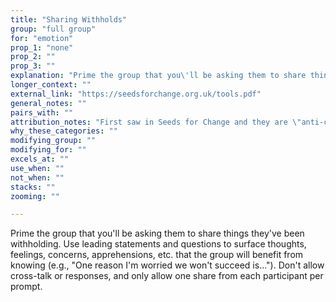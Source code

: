 ```yaml
---
title: "Sharing Withholds"
group: "full group"
for: "emotion"
prop_1: "none"
prop_2: ""
prop_3: ""
explanation: "Prime the group that you\'ll be asking them to share things they\'ve been withholding. Use leading statements and questions to surface thoughts, feelings, concerns, apprehensions, etc. that the group will benefit from knowing (e.g., \"One reason I\'m worried we won\'t succeed is...\"). Don\'t allow cross-talk or responses, and only allow one share from each participant per prompt."
longer_context: ""
external_link: "https://seedsforchange.org.uk/tools.pdf"
general_notes: ""
pairs_with: ""
attribution_notes: "First saw in Seeds for Change and they are \"anti-copyright\"!"
why_these_categories: ""
modifying_group: ""
modifying_for: ""
excels_at: ""
use_when: ""
not_when: ""
stacks: ""
zooming: ""

---
```


Prime the group that you'll be asking them to share things they've been withholding. Use leading statements and questions to surface thoughts, feelings, concerns, apprehensions, etc. that the group will benefit from knowing (e.g., "One reason I'm worried we won't succeed is..."). Don't allow cross-talk or responses, and only allow one share from each participant per prompt.
